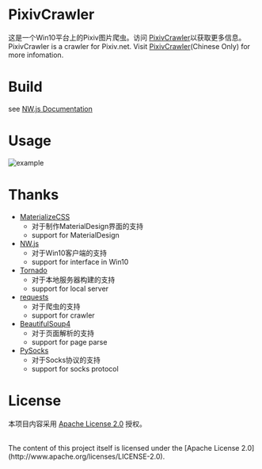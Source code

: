 # PixivCrawler

这是一个Win10平台上的Pixiv图片爬虫。访问 [PixivCrawler](https://delitto.top/post/talk8/)以获取更多信息。<br>
PixivCrawler is a crawler for Pixiv.net. Visit [PixivCrawler](https://delitto.top/post/talk8/)(Chinese Only) for more infomation.

# Build
see [NW.js Documentation](http://docs.nwjs.io/en/latest/For%20Users/Getting%20Started/)

# Usage

![example](1.gif)


# Thanks

- [MaterializeCSS](http://materializecss.com)
    - 对于制作MaterialDesign界面的支持
    - support for MaterialDesign
- [NW.js](https://nwjs.io/)
    - 对于Win10客户端的支持
    - support for interface in Win10
- [Tornado](http://www.tornadoweb.org/en/stable/)
    - 对于本地服务器构建的支持
    - support for local server
- [requests](https://github.com/requests/requests)
    - 对于爬虫的支持
    - support for crawler
- [BeautifulSoup4](https://www.crummy.com/software/BeautifulSoup/)
    - 对于页面解析的支持
    - support for page parse
- [PySocks](https://github.com/Anorov/PySocks)
    - 对于Socks协议的支持
    - support for socks protocol

# License

本项目内容采用 [Apache License 2.0](http://www.apache.org/licenses/LICENSE-2.0) 授权。

<br>
The content of this project itself is licensed under the [Apache License 2.0](http://www.apache.org/licenses/LICENSE-2.0).

